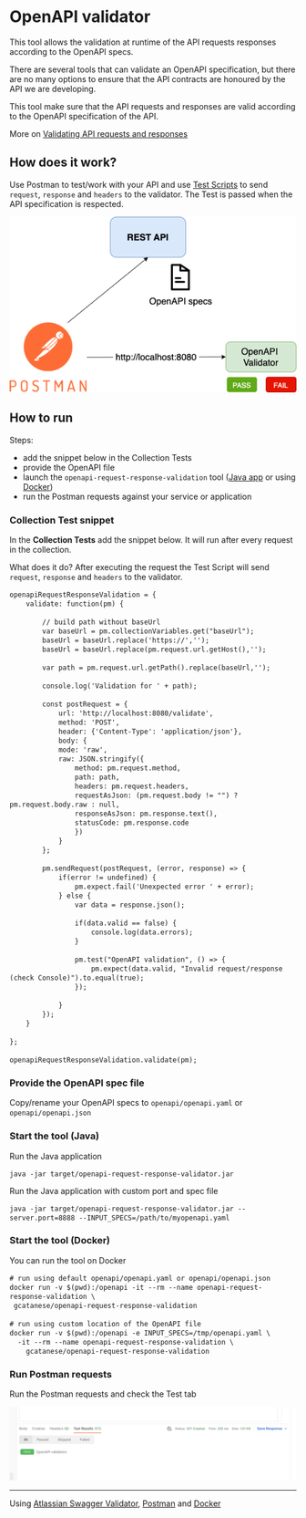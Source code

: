 # OpenAPI validator

This tool allows the validation at runtime of the API requests responses according to the OpenAPI specs.  

There are several tools that can validate an OpenAPI specification, but there are no many options to ensure that the API contracts are honoured by the API we are developing.

This tool make sure that the API requests and responses are valid according to the OpenAPI specification of the API.

More on [Validating API requests and responses](https://medium.com/geekculture/validating-api-requests-and-responses-25ed5cc9e846)

## How does it work?

Use Postman to test/work with your API and use [Test Scripts](https://learning.postman.com/docs/writing-scripts/test-scripts/) to send `request`, `response` and `headers` to the validator. 
The Test is passed when the API specification is respected.

![OpenAPI Validator](doc/openapi-validator.png)


## How to run

Steps:
* add the snippet below in the Collection Tests
* provide the OpenAPI file
* launch the `openapi-request-response-validation` tool ([Java app](#start-the-tool-java) or using [Docker](#start-the-tool-docker)) 
* run the Postman requests against your service or application 

### Collection Test snippet

In the **Collection Tests** add the snippet below. It will run after every request in the collection.  

What does it do? After executing the request the Test Script will send `request`, `response` and `headers` to the validator.

```
openapiRequestResponseValidation = {
    validate: function(pm) {
    
        // build path without baseUrl
        var baseUrl = pm.collectionVariables.get("baseUrl");
        baseUrl = baseUrl.replace('https://','');
        baseUrl = baseUrl.replace(pm.request.url.getHost(),'');

        var path = pm.request.url.getPath().replace(baseUrl,'');

        console.log('Validation for ' + path);

        const postRequest = {
            url: 'http://localhost:8080/validate',
            method: 'POST',
            header: {'Content-Type': 'application/json'},
            body: {
            mode: 'raw',
            raw: JSON.stringify({ 
                method: pm.request.method, 
                path: path,
                headers: pm.request.headers,
                requestAsJson: (pm.request.body != "") ? pm.request.body.raw : null,
                responseAsJson: pm.response.text(),
                statusCode: pm.response.code
                })
            }
        };

        pm.sendRequest(postRequest, (error, response) => {
            if(error != undefined) {
                pm.expect.fail('Unexpected error ' + error);
            } else {
                var data = response.json();

                if(data.valid == false) {
                    console.log(data.errors);
                }

                pm.test("OpenAPI validation", () => {
                    pm.expect(data.valid, "Invalid request/response (check Console)").to.equal(true);
                });

            }
        });  
    }

};

openapiRequestResponseValidation.validate(pm);
```

### Provide the OpenAPI spec file

Copy/rename your OpenAPI specs to `openapi/openapi.yaml` or `openapi/openapi.json`

### Start the tool (Java)

Run the Java application 
```shell
java -jar target/openapi-request-response-validator.jar
```

Run the Java application with custom port and spec file
```shell
java -jar target/openapi-request-response-validator.jar --server.port=8888 --INPUT_SPECS=/path/to/myopenapi.yaml
```

### Start the tool (Docker)

You can run the tool on Docker

```
# run using default openapi/openapi.yaml or openapi/openapi.json
docker run -v $(pwd):/openapi -it --rm --name openapi-request-response-validation \
 gcatanese/openapi-request-response-validation

# run using custom location of the OpenAPI file
docker run -v $(pwd):/openapi -e INPUT_SPECS=/tmp/openapi.yaml \
  -it --rm --name openapi-request-response-validation \
    gcatanese/openapi-request-response-validation
```

### Run Postman requests

Run the Postman requests and check the Test tab

![Postman Test Results](doc/postman-test-results.png)



---
Using [Atlassian Swagger Validator](https://bitbucket.org/atlassian/swagger-request-validator/), [Postman](https://postman.com) 
and [Docker](https://docker.com)

